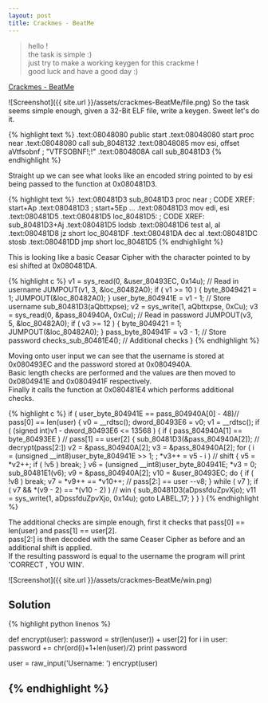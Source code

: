 ```yaml
---
layout: post
title: Crackmes - BeatMe
---
```



> hello !  
the task is simple :)  
just try to make a working keygen for this crackme !  
good luck and have a good day :)

<a href="http://www.crackmes.de/users/rezk2ll/beatme/">Crackmes - BeatMe</a>

![Screenshot]({{ site.url }}/assets/crackmes-BeatMe/file.png)
So the task seems simple enough, given a 32-Bit ELF file, write a keygen. Sweet let's do it.

{% highlight text %}
.text:08048080                 public start
.text:08048080 start           proc near
.text:08048080                 call    sub_8048132
.text:08048085                 mov     esi, offset aVtfsobnf ; "VTFSOBNF!;!"
.text:0804808A                 call    sub_80481D3
{% endhighlight %}

Straight up we can see what looks like an encoded string pointed to by esi being passed to the function at 0x080481D3.

{% highlight text %}
.text:080481D3 sub_80481D3     proc near               ; CODE XREF: start+Ap
.text:080481D3                                         ; start+5Ep ...
.text:080481D3                 mov     edi, esi
.text:080481D5
.text:080481D5 loc_80481D5:                            ; CODE XREF: sub_80481D3+Aj
.text:080481D5                 lodsb
.text:080481D6                 test    al, al
.text:080481D8                 jz      short loc_80481DF
.text:080481DA                 dec     al
.text:080481DC                 stosb
.text:080481DD                 jmp     short loc_80481D5
{% endhighlight %}

This is looking like a basic Ceasar Cipher with the character pointed to by esi shifted at 0x080481DA. 

{% highlight c %}
  v1 = sys_read(0, &user_80493EC, 0x14u);       // Read in username
  JUMPOUT(v1, 3, &loc_80482A0);
  if ( v1 >= 10 )
  {
    byte_8049421 = 1;
    JUMPOUT(&loc_80482A0);
  }
  user_byte_804941E = v1 - 1;                   // Store username
  sub_80481D3(aQbttxpse);
  v2 = sys_write(1, aQbttxpse, 0xCu);
  v3 = sys_read(0, &pass_804940A, 0xCu);        // Read in password
  JUMPOUT(v3, 5, &loc_80482A0);
  if ( v3 >= 12 )
  {
    byte_8049421 = 1;
    JUMPOUT(&loc_80482A0);
  }
  pass_byte_804941F = v3 - 1;                   // Store password
  checks_sub_80481E4();                         // Additional checks
}
{% endhighlight %}  

Moving onto user input we can see that the username is stored at 0x080493EC and the password stored at 0x0804940A.  
Basic length checks are performed and the values are then moved to 0x0804941E and 0x0804941F respectively.  
Finally it calls the function at 0x080481E4 which performs additional checks.

{% highlight c %}
  if ( user_byte_804941E == pass_804940A[0] - 48)// pass[0] == len(user)
  {
    v0 = __rdtsc();
    dword_80493E6 = v0;
    v1 = __rdtsc();
    if ( (signed int)v1 - dword_80493E6 <= 13568 )
    {
      if ( pass_804940A[1] == byte_80493EE ) // pass[1] == user[2]
      {
        sub_80481D3(&pass_804940A[2]); // decrypt(pass[2:])
        v2 = &pass_804940A[2];
        v3 = &pass_804940A[2];
        for ( i = (unsigned __int8)user_byte_804941E >> 1; ; *v3++ = v5 - i ) // shift
        {
          v5 = *v2++;
          if ( !v5 )
            break;
        }
        v6 = (unsigned __int8)user_byte_804941E;
        *v3 = 0;
        sub_80481E1(v6);
        v9 = &pass_804940A[2];
        v10 = &user_80493EC;
        do
        {
          if ( !v8 )
            break;
          v7 = *v9++ == *v10++; // pass[2:] == user
          --v8;
        }
        while ( v7 );
        if ( v7 && *(v9 - 2) == *(v10 - 2) ) // win
        {
          sub_80481D3(aDpssfduZpvXjo);
          v11 = sys_write(1, aDpssfduZpvXjo, 0x14u);
          goto LABEL_17;
        }
      }
    }
{% endhighlight %}

The additional checks are simple enough, first it checks that pass[0] == len(user) and pass[1] == user[2].  
pass[2:] is then decoded with the same Ceaser Cipher as before and an additional shift is applied.  
If the resulting password is equal to the username the program will print 'CORRECT , YOU WIN'.

![Screenshot]({{ site.url }}/assets/crackmes-BeatMe/win.png)

## Solution

{% highlight python linenos %}

def encrypt(user):
  password = str(len(user)) + user[2]
  for i in user:
    password += chr(ord(i)+1+len(user)/2)
  print password

user = raw_input('Username: ')
encrypt(user)

{% endhighlight %}
-----
